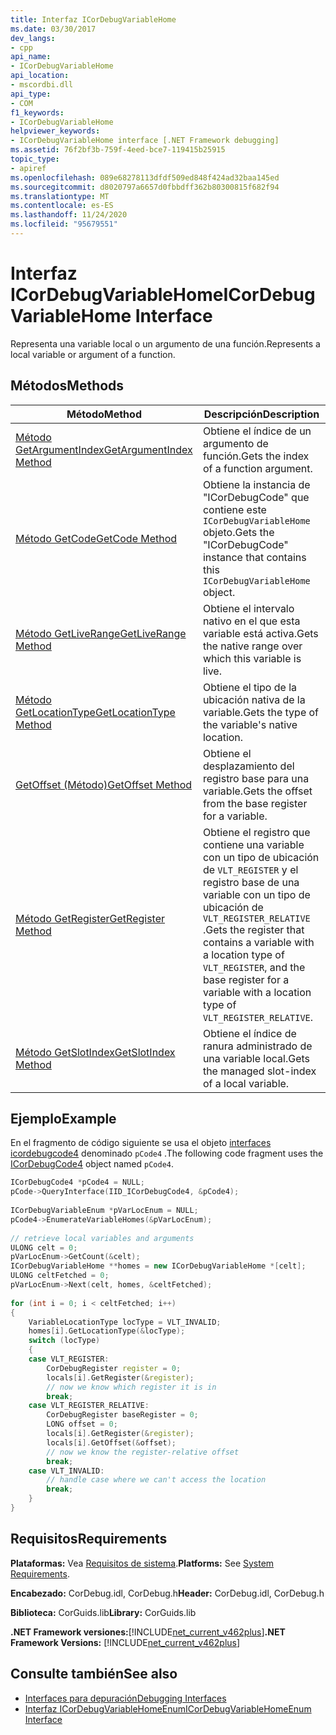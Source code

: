 ```yaml
---
title: Interfaz ICorDebugVariableHome
ms.date: 03/30/2017
dev_langs:
- cpp
api_name:
- ICorDebugVariableHome
api_location:
- mscordbi.dll
api_type:
- COM
f1_keywords:
- ICorDebugVariableHome
helpviewer_keywords:
- ICorDebugVariableHome interface [.NET Framework debugging]
ms.assetid: 76f2bf3b-759f-4eed-bce7-119415b25915
topic_type:
- apiref
ms.openlocfilehash: 089e68278113dfdf509ed848f424ad32baa145ed
ms.sourcegitcommit: d8020797a6657d0fbbdff362b80300815f682f94
ms.translationtype: MT
ms.contentlocale: es-ES
ms.lasthandoff: 11/24/2020
ms.locfileid: "95679551"
---
```

# <a name="icordebugvariablehome-interface"></a><span data-ttu-id="e103f-102">Interfaz ICorDebugVariableHome</span><span class="sxs-lookup"><span data-stu-id="e103f-102">ICorDebugVariableHome Interface</span></span>

<span data-ttu-id="e103f-103">Representa una variable local o un argumento de una función.</span><span class="sxs-lookup"><span data-stu-id="e103f-103">Represents a local variable or argument of a function.</span></span>  
  
## <a name="methods"></a><span data-ttu-id="e103f-104">Métodos</span><span class="sxs-lookup"><span data-stu-id="e103f-104">Methods</span></span>  
  
|<span data-ttu-id="e103f-105">Método</span><span class="sxs-lookup"><span data-stu-id="e103f-105">Method</span></span>|<span data-ttu-id="e103f-106">Descripción</span><span class="sxs-lookup"><span data-stu-id="e103f-106">Description</span></span>|  
|------------|-----------------|  
|[<span data-ttu-id="e103f-107">Método GetArgumentIndex</span><span class="sxs-lookup"><span data-stu-id="e103f-107">GetArgumentIndex Method</span></span>](icordebugvariablehome-getargumentindex-method.md)|<span data-ttu-id="e103f-108">Obtiene el índice de un argumento de función.</span><span class="sxs-lookup"><span data-stu-id="e103f-108">Gets the index of a function argument.</span></span>|  
|[<span data-ttu-id="e103f-109">Método GetCode</span><span class="sxs-lookup"><span data-stu-id="e103f-109">GetCode Method</span></span>](icordebugvariablehome-getcode-method.md)|<span data-ttu-id="e103f-110">Obtiene la instancia de "ICorDebugCode" que contiene este `ICorDebugVariableHome` objeto.</span><span class="sxs-lookup"><span data-stu-id="e103f-110">Gets the "ICorDebugCode" instance that contains this `ICorDebugVariableHome` object.</span></span>|  
|[<span data-ttu-id="e103f-111">Método GetLiveRange</span><span class="sxs-lookup"><span data-stu-id="e103f-111">GetLiveRange Method</span></span>](icordebugvariablehome-getliverange-method.md)|<span data-ttu-id="e103f-112">Obtiene el intervalo nativo en el que esta variable está activa.</span><span class="sxs-lookup"><span data-stu-id="e103f-112">Gets the native range over which this variable is live.</span></span>|  
|[<span data-ttu-id="e103f-113">Método GetLocationType</span><span class="sxs-lookup"><span data-stu-id="e103f-113">GetLocationType Method</span></span>](icordebugvariablehome-getlocationtype-method.md)|<span data-ttu-id="e103f-114">Obtiene el tipo de la ubicación nativa de la variable.</span><span class="sxs-lookup"><span data-stu-id="e103f-114">Gets the type of the variable's native location.</span></span>|  
|[<span data-ttu-id="e103f-115">GetOffset (Método)</span><span class="sxs-lookup"><span data-stu-id="e103f-115">GetOffset Method</span></span>](icordebugvariablehome-getoffset-method.md)|<span data-ttu-id="e103f-116">Obtiene el desplazamiento del registro base para una variable.</span><span class="sxs-lookup"><span data-stu-id="e103f-116">Gets the offset from the base register for a variable.</span></span>|  
|[<span data-ttu-id="e103f-117">Método GetRegister</span><span class="sxs-lookup"><span data-stu-id="e103f-117">GetRegister Method</span></span>](icordebugvariablehome-getregister-method.md)|<span data-ttu-id="e103f-118">Obtiene el registro que contiene una variable con un tipo de ubicación de `VLT_REGISTER` y el registro base de una variable con un tipo de ubicación de `VLT_REGISTER_RELATIVE` .</span><span class="sxs-lookup"><span data-stu-id="e103f-118">Gets the register that contains a variable with a location type of `VLT_REGISTER`, and the base register for a variable with a location type of `VLT_REGISTER_RELATIVE`.</span></span>|  
|[<span data-ttu-id="e103f-119">Método GetSlotIndex</span><span class="sxs-lookup"><span data-stu-id="e103f-119">GetSlotIndex Method</span></span>](icordebugvariablehome-getslotindex-method.md)|<span data-ttu-id="e103f-120">Obtiene el índice de ranura administrado de una variable local.</span><span class="sxs-lookup"><span data-stu-id="e103f-120">Gets the managed slot-index of a local variable.</span></span>|  
  
## <a name="example"></a><span data-ttu-id="e103f-121">Ejemplo</span><span class="sxs-lookup"><span data-stu-id="e103f-121">Example</span></span>  

 <span data-ttu-id="e103f-122">En el fragmento de código siguiente se usa el objeto [interfaces icordebugcode4](icordebugcode4-interface.md) denominado `pCode4` .</span><span class="sxs-lookup"><span data-stu-id="e103f-122">The following code fragment uses the [ICorDebugCode4](icordebugcode4-interface.md) object named `pCode4`.</span></span>  
  
```cpp  
ICorDebugCode4 *pCode4 = NULL;  
pCode->QueryInterface(IID_ICorDebugCode4, &pCode4);  
  
ICorDebugVariableEnum *pVarLocEnum = NULL;  
pCode4->EnumerateVariableHomes(&pVarLocEnum);  
  
// retrieve local variables and arguments  
ULONG celt = 0;  
pVarLocEnum->GetCount(&celt);  
ICorDebugVariableHome **homes = new ICorDebugVariableHome *[celt];  
ULONG celtFetched = 0;  
pVarLocEnum->Next(celt, homes, &celtFetched);  
  
for (int i = 0; i < celtFetched; i++)  
{  
    VariableLocationType locType = VLT_INVALID;  
    homes[i].GetLocationType(&locType);  
    switch (locType)  
    {  
    case VLT_REGISTER:  
        CorDebugRegister register = 0;  
        locals[i].GetRegister(&register);  
        // now we know which register it is in  
        break;  
    case VLT_REGISTER_RELATIVE:  
        CorDebugRegister baseRegister = 0;  
        LONG offset = 0;  
        locals[i].GetRegister(&register);  
        locals[i].GetOffset(&offset);  
        // now we know the register-relative offset  
        break;  
    case VLT_INVALID:  
        // handle case where we can't access the location  
        break;  
    }  
}  
```  
  
## <a name="requirements"></a><span data-ttu-id="e103f-123">Requisitos</span><span class="sxs-lookup"><span data-stu-id="e103f-123">Requirements</span></span>  

 <span data-ttu-id="e103f-124">**Plataformas:** Vea [Requisitos de sistema](../../get-started/system-requirements.md).</span><span class="sxs-lookup"><span data-stu-id="e103f-124">**Platforms:** See [System Requirements](../../get-started/system-requirements.md).</span></span>  
  
 <span data-ttu-id="e103f-125">**Encabezado:** CorDebug.idl, CorDebug.h</span><span class="sxs-lookup"><span data-stu-id="e103f-125">**Header:** CorDebug.idl, CorDebug.h</span></span>  
  
 <span data-ttu-id="e103f-126">**Biblioteca:** CorGuids.lib</span><span class="sxs-lookup"><span data-stu-id="e103f-126">**Library:** CorGuids.lib</span></span>  
  
 <span data-ttu-id="e103f-127">**.NET Framework versiones:**[!INCLUDE[net_current_v462plus](../../../../includes/net-current-v462plus-md.md)]</span><span class="sxs-lookup"><span data-stu-id="e103f-127">**.NET Framework Versions:** [!INCLUDE[net_current_v462plus](../../../../includes/net-current-v462plus-md.md)]</span></span>  
  
## <a name="see-also"></a><span data-ttu-id="e103f-128">Consulte también</span><span class="sxs-lookup"><span data-stu-id="e103f-128">See also</span></span>

- [<span data-ttu-id="e103f-129">Interfaces para depuración</span><span class="sxs-lookup"><span data-stu-id="e103f-129">Debugging Interfaces</span></span>](debugging-interfaces.md)
- [<span data-ttu-id="e103f-130">Interfaz ICorDebugVariableHomeEnum</span><span class="sxs-lookup"><span data-stu-id="e103f-130">ICorDebugVariableHomeEnum Interface</span></span>](icordebugvariablehomeenum-interface.md)
